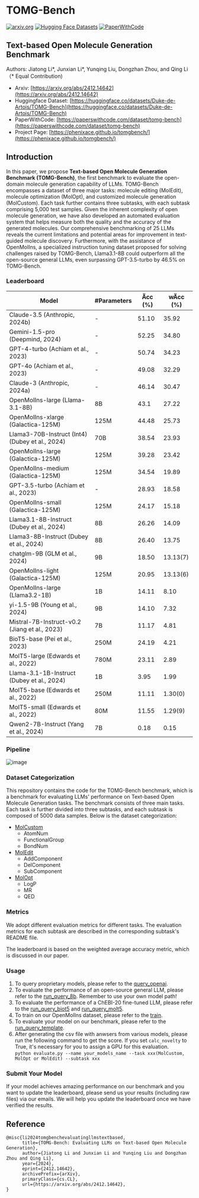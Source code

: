 # TOMG-Bench
[![arxiv.org](http://img.shields.io/badge/cs.CV-arXiv%3A2412.14542-B31B1B.svg)](https://arxiv.org/abs/2412.14642)
[![Hugging Face Datasets](https://img.shields.io/badge/%F0%9F%A4%97%20Hugging%20Face-Datasets-blue)](https://huggingface.co/datasets/Duke-de-Artois/TOMG-Bench)
[![PaperWithCode](https://img.shields.io/badge/PWC-Dataset-blue)](https://paperswithcode.com/dataset/tomg-bench)

## Text-based Open Molecule Generation Benchmark

Authors: Jiatong Li*, Junxian Li*, Yunqing Liu, Dongzhan Zhou, and Qing Li （* Equal Contribution)

* Arxiv: [https://arxiv.org/abs/2412.14642](https://arxiv.org/abs/2412.14642)  
* Huggingface Dataset: [https://huggingface.co/datasets/Duke-de-Artois/TOMG-Bench](https://huggingface.co/datasets/Duke-de-Artois/TOMG-Bench)  
* PaperWithCode: [https://paperswithcode.com/dataset/tomg-bench](https://paperswithcode.com/dataset/tomg-bench)
* Project Page: [https://phenixace.github.io/tomgbench/](https://phenixace.github.io/tomgbench/)

## Introduction
In this paper, we propose **Text-based Open Molecule Generation Benchmark (TOMG-Bench)**, the first benchmark to evaluate the open-domain molecule generation capability of LLMs. TOMG-Bench encompasses a dataset of three major tasks: molecule editing (MolEdit), molecule optimization (MolOpt), and customized molecule generation (MolCustom). Each task further contains three subtasks, with each subtask comprising 5,000 test samples. Given the inherent complexity of open molecule generation, we have also developed an automated evaluation system that helps measure both the quality and the accuracy of the generated molecules. Our comprehensive benchmarking of 25 LLMs reveals the current limitations and potential areas for improvement in text-guided molecule discovery. Furthermore, with the assistance of OpenMolIns, a specialized instruction tuning dataset proposed for solving challenges raised by TOMG-Bench, Llama3.1-8B could outperform all the open-source general LLMs, even surpassing GPT-3.5-turbo by 46.5% on TOMG-Bench.

### Leaderboard
| Model                           | #Parameters | A̅cc (%) | wA̅cc (%) |
|---------------------------------|---------------|---------|----------|
| Claude-3.5 (Anthropic, 2024b)   | -             | 51.10   | 35.92    |
| Gemini-1.5-pro (Deepmind, 2024) | -             | 52.25   | 34.80    |
| GPT-4-turbo (Achiam et al., 2023)| -            | 50.74   | 34.23    |
| GPT-4o (Achiam et al., 2023)    | -             | 49.08   | 32.29    |
| Claude-3 (Anthropic, 2024a)     | -             | 46.14   | 30.47    |
| OpenMolIns-large (Llama-3.1-8B) | 8B             | 43.1    | 27.22    |
| OpenMolIns-xlarge (Galactica-125M)| 125M     | 44.48   | 25.73    |
| Llama3-70B-Instruct (Int4) (Dubey et al., 2024) | 70B | 38.54 | 23.93 |
| OpenMolIns-large (Galactica-125M)| 125M       | 39.28   | 23.42    |
| OpenMolIns-medium (Galactica-125M)| 125M     | 34.54   | 19.89    |
| GPT-3.5-turbo (Achiam et al., 2023)| -          | 28.93   | 18.58    |
| OpenMolIns-small (Galactica-125M)| 125M       | 24.17   | 15.18    |
| Llama3.1-8B-Instruct (Dubey et al., 2024) | 8B | 26.26 | 14.09 |
| Llama3-8B-Instruct (Dubey et al., 2024) | 8B | 26.40 | 13.75 |
| chatglm-9B (GLM et al., 2024)    | 9B            | 18.50   | 13.13(7) |
| OpenMolIns-light (Galactica-125M)| 125M       | 20.95   | 13.13(6) |
| OpenMolIns-large (Llama3.2-1B)  | 1B             | 14.11   | 8.10     |
| yi-1.5-9B (Young et al., 2024)   | 9B            | 14.10   | 7.32     |
| Mistral-7B-Instruct-v0.2 (Jiang et al., 2023) | 7B | 11.17 | 4.81 |
| BioT5-base (Pei et al., 2023)    | 250M        | 24.19   | 4.21     |
| MolT5-large (Edwards et al., 2022)| 780M         | 23.11   | 2.89     |
| Llama-3.1-1B-Instruct (Dubey et al., 2024) | 1B | 3.95 | 1.99 |
| MolT5-base (Edwards et al., 2022) | 250M           | 11.11   | 1.30(0)  |
| MolT5-small (Edwards et al., 2022)| 80M           | 11.55   | 1.29(9)  |
| Qwen2-7B-Instruct (Yang et al., 2024) | 7B | 0.18 | 0.15     |



### Pipeline  
![image](https://github.com/user-attachments/assets/bb9638aa-922c-478b-b5d8-0d33c00f89e3)

### Dataset Categorization
This repository contains the code for the TOMG-Bench benchmark, which is a benchmark for evaluating LLMs' performance on Text-based Open Molecule Generation tasks. The benchmark consists of three main tasks. Each task is further divided into three subtasks, and each subtask is composed of 5000 data samples. Below is the dataset categorization:
* [MolCustom](./data/benchmarks/open_generation/MolCustom/readme.md)
  - AtomNum
  - FunctionalGroup
  - BondNum
* [MolEdit](./data/benchmarks/open_generation/MolEdit/readme.md)
  - AddComponent
  - DelComponent
  - SubComponent
* [MolOpt](./data/benchmarks/open_generation/MolOpt/readme.md)
  - LogP
  - MR
  - QED

### Metrics
We adopt different evaluation metrics for different tasks. The evaluation metrics for each subtask are described in the corresponding subtask's README file.

The leaderboard is based on the weighted average accuracy metric, which is discussed in our paper.

### Usage
1. To query proprietary models, please refer to the [query_openai](./query_openai.py).
2. To evaluate the performance of an open-source general LLM, please refer to the [run_query_8b](./run_query_copy_8b.bash). Remember to use your own model path!    
3. To evaluate the performance of a ChEBI-20 fine-tuned LLM, please refer to the [run_query_biot5](./run_query_biot5.bash) and [run_query_molt5](./run_query_molt5.bash).
4. To train on our OpenMolIns dataset, please refer to the [train](./run_train.bash).
5. To evaluate your model on our benchmark, please refer to the [run_query_template](./run_query_template.bash).
6. After generating the csv file with anwsers from various models, please run the following command to get the score. If you set ```calc_novelty``` to True, it's necessary for you to assign a GPU for this evaluation.  
```python evaluate.py --name your_models_name --task xxx(MolCustom, MolOpt or MolEdit) --subtask xxx```


### Submit Your Model

If your model achieves amazing performance on our benchmark and you want to update the leaderboard, please send us your results (including raw files) via our emails. We will help you update the leaderboard once we have verified the results.

## Reference
```
@misc{li2024tomgbenchevaluatingllmstextbased,
      title={TOMG-Bench: Evaluating LLMs on Text-based Open Molecule Generation}, 
      author={Jiatong Li and Junxian Li and Yunqing Liu and Dongzhan Zhou and Qing Li},
      year={2024},
      eprint={2412.14642},
      archivePrefix={arXiv},
      primaryClass={cs.CL},
      url={https://arxiv.org/abs/2412.14642}, 
}
```
